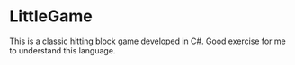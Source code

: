 LittleGame
==========
This is a classic hitting block game developed in C#. Good exercise for me to understand this language. 
